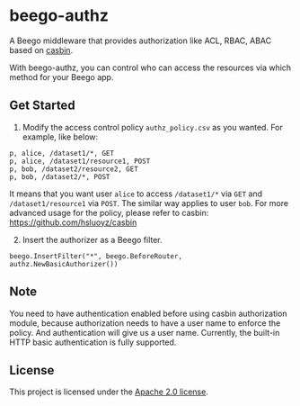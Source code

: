 # beego-authz
A Beego middleware that provides authorization like ACL, RBAC, ABAC based on [casbin](https://github.com/hsluoyz/casbin).

With beego-authz, you can control who can access the resources via which method for your Beego app.

## Get Started

1. Modify the access control policy ``authz_policy.csv`` as you wanted. For example, like below:

```csv
p, alice, /dataset1/*, GET
p, alice, /dataset1/resource1, POST
p, bob, /dataset2/resource2, GET
p, bob, /dataset2/*, POST
```

It means that you want user ``alice`` to access ``/dataset1/*`` via ``GET`` and ``/dataset1/resource1`` via ``POST``. The similar way applies to user ``bob``. For more advanced usage for the policy, please refer to casbin: https://github.com/hsluoyz/casbin

2. Insert the authorizer as a Beego filter.

```golang
beego.InsertFilter("*", beego.BeforeRouter, authz.NewBasicAuthorizer())
```

## Note

You need to have authentication enabled before using casbin authorization module, because authorization needs to have a user name to enforce the policy. And authentication will give us a user name. Currently, the built-in HTTP basic authentication is fully supported.

## License

This project is licensed under the [Apache 2.0 license](https://github.com/hsluoyz/casbin/blob/master/LICENSE).
